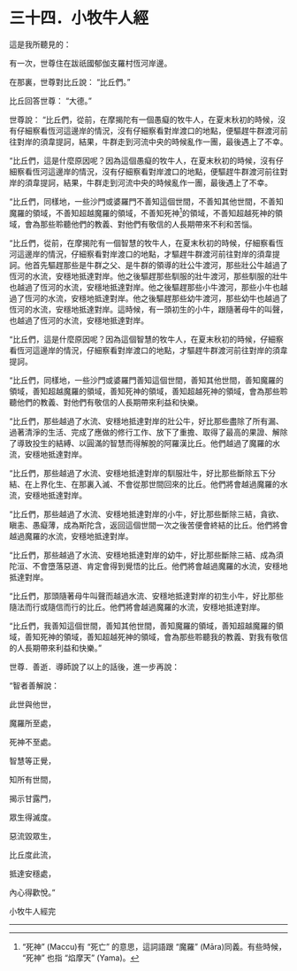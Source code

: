 # 三十四．小牧牛人經

這是我所聽見的：

有一次，世尊住在跋祇國郁伽支羅村恆河岸邊。

在那裏，世尊對比丘說： “比丘們。”

比丘回答世尊： “大德。”

世尊說： “比丘們，從前，在摩揭陀有一個愚癡的牧牛人，在夏末秋初的時候，沒有仔細察看恆河這邊岸的情況，沒有仔細察看對岸渡口的地點，便驅趕牛群渡河前往對岸的須韋提訶，結果，牛群走到河流中央的時候亂作一團，最後遇上了不幸。

“比丘們，這是什麼原因呢？因為這個愚癡的牧牛人，在夏末秋初的時候，沒有仔細察看恆河這邊岸的情況，沒有仔細察看對岸渡口的地點，便驅趕牛群渡河前往對岸的須韋提訶，結果，牛群走到河流中央的時候亂作一團，最後遇上了不幸。

“比丘們，同樣地，一些沙門或婆羅門不善知這個世間，不善知其他世間，不善知魔羅的領域，不善知超越魔羅的領域，不善知死神[^1]的領域，不善知超越死神的領域，會為那些聆聽他們的教義、對他們有敬信的人長期帶來不利和苦惱。

“比丘們，從前，在摩揭陀有一個智慧的牧牛人，在夏末秋初的時候，仔細察看恆河這邊岸的情況，仔細察看對岸渡口的地點，才驅趕牛群渡河前往對岸的須韋提訶。他首先驅趕那些是牛群之父、是牛群的領導的壯公牛渡河，那些壯公牛越過了恆河的水流，安穩地抵達對岸。他之後驅趕那些馴服的壯牛渡河，那些馴服的壯牛也越過了恆河的水流，安穩地抵達對岸。他之後驅趕那些小牛渡河，那些小牛也越過了恆河的水流，安穩地抵達對岸。他之後驅趕那些幼牛渡河，那些幼牛也越過了恆河的水流，安穩地抵達對岸。這時候，有一頭初生的小牛，跟隨著母牛的叫聲，也越過了恆河的水流，安穩地抵達對岸。

“比丘們，這是什麼原因呢？因為這個智慧的牧牛人，在夏末秋初的時候，仔細察看恆河這邊岸的情況，仔細察看對岸渡口的地點，才驅趕牛群渡河前往對岸的須韋提訶。

“比丘們，同樣地，一些沙門或婆羅門善知這個世間，善知其他世間，善知魔羅的領域，善知超越魔羅的領域，善知死神的領域，善知超越死神的領域，會為那些聆聽他們的教義、對他們有敬信的人長期帶來利益和快樂。

“比丘們，那些越過了水流、安穩地抵達對岸的壯公牛，好比那些盡除了所有漏、過著清淨的生活、完成了應做的修行工作、放下了重擔、取得了最高的果證、解除了導致投生的結縛、以圓滿的智慧而得解脫的阿羅漢比丘。他們越過了魔羅的水流，安穩地抵達對岸。

“比丘們，那些越過了水流、安穩地抵達對岸的馴服壯牛，好比那些斷除五下分結、在上界化生、在那裏入滅、不會從那世間回來的比丘。他們將會越過魔羅的水流，安穩地抵達對岸。

“比丘們，那些越過了水流、安穩地抵達對岸的小牛，好比那些斷除三結，貪欲、瞋恚、愚癡薄，成為斯陀含，返回這個世間一次之後苦便會終結的比丘。他們將會越過魔羅的水流，安穩地抵達對岸。

“比丘們，那些越過了水流、安穩地抵達對岸的幼牛，好比那些斷除三結、成為須陀洹、不會墮落惡道、肯定會得到覺悟的比丘。他們將會越過魔羅的水流，安穩地抵達對岸。

“比丘們，那頭隨著母牛叫聲而越過水流、安穩地抵達對岸的初生小牛，好比那些隨法而行或隨信而行的比丘。他們將會越過魔羅的水流，安穩地抵達對岸。

“比丘們，我善知這個世間，善知其他世間，善知魔羅的領域，善知超越魔羅的領域，善知死神的領域，善知超越死神的領域，會為那些聆聽我的教義、對我有敬信的人長期帶來利益和快樂。”

世尊．善逝．導師說了以上的話後，進一步再說：

“智者善解說：

此世與他世，

魔羅所至處，

死神不至處。

智慧等正覺，

知所有世間，

揭示甘露門，

眾生得滅度。

惡流毀眾生，

比丘度此流，

抵達安穩處，

內心得歡悅。”

小牧牛人經完

---

[^1]: “死神” (Maccu)有 “死亡” 的意思，這詞語跟 “魔羅” (Māra)同義。有些時候， “死神” 也指 “焰摩天” (Yama)。
